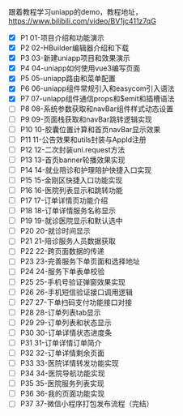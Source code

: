 跟着教程学习uniapp的demo，教程地址，https://www.bilibili.com/video/BV1jc411z7qG

- [x] P1 01-项目介绍和功能演示
- [x] P2 02-HBuilder编辑器介绍和下载
- [x] P3 03-新建uniapp项目和效果演示
- [x] P4 04-uniapp如何使用vue3编写页面
- [x] P5 05-uniapp路由和菜单配置
- [x] P6 06-uniapp组件常规引入和easycom引入语法
- [x] P7 07-uniapp组件通信props和$emit和插槽语法
- [ ] P8 08-系统参数获取和navBar组件样式动态设置
- [ ] P9 09-页面栈获取和navBar跳转逻辑实现
- [ ] P10 10-胶囊位置计算和首页navBar显示效果
- [ ] P11 11-公告效果和utils封装与AppId注册
- [ ] P12 12-二次封装uni.request方法
- [ ] P13 13-首页banner轮播效果实现
- [ ] P14 14-就业陪诊和护理陪护快捷入口实现
- [ ] P15 15-金刚区快捷入口功能实现
- [ ] P16 16-医院列表显示和跳转功能
- [ ] P17 17-订单详情页功能介绍
- [ ] P18 18-订单详情服务名称显示
- [ ] P19 19-就诊医院显示和默认选中
- [ ] P20 20-就诊时间显示
- [ ] P21 21-陪诊服务人员数据获取
- [ ] P22 22-跨页面数据的传递
- [ ] P23 23-完善服务下单页面和选择地址
- [ ] P24 24-服务下单表单校验
- [ ] P25 25-手机号验证弹窗效果实现
- [ ] P26 26-手机短信验证接口调用逻辑
- [ ] P27 27-下单扫码支付功能接口对接
- [ ] P28 28-订单列表tab显示
- [ ] P29 29-订单列表和状态显示
- [ ] P30 30-订单详情状态进度条
- [ ] P31 31-订单详情订单简介
- [ ] P32 32-订单详情剩余页面
- [ ] P33 33-医院详情转发功能实现
- [ ] P34 34-医院导航功能实现
- [ ] P35 35-医院服务列表实现
- [ ] P36 36-我的页面功能实现
- [ ] P37 37-微信小程序打包发布流程（完结）
